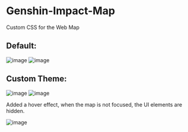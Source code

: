 # Genshin-Impact-Map
Custom CSS for the Web Map


## Default:
![image](https://user-images.githubusercontent.com/58918358/215381178-f3b3a995-1d61-479e-9c55-1408fe47f277.png)
![image](https://user-images.githubusercontent.com/58918358/215381144-5f9fa558-9707-4415-809c-ed878e35754a.png)

## Custom Theme:
![image](https://user-images.githubusercontent.com/58918358/215381024-db477346-18ee-462a-9854-98b8577176bf.png)
![image](https://user-images.githubusercontent.com/58918358/215381036-0703f182-6cbe-4daa-a1f0-ec3dcde73d4a.png)

Added a hover effect, when the map is not focused, the UI elements are hidden.

![image](https://user-images.githubusercontent.com/58918358/215381049-dab5202e-6709-421b-a355-efb74c84020b.png)

